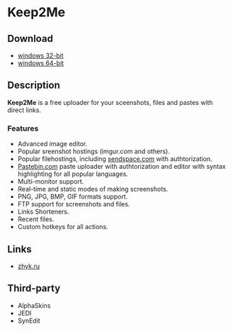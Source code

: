# Keep2Me

## Download
- [windows 32-bit](Download/keep2me_x86.zip)
- [windows 64-bit](Download/keep2me_x64.zip)

## Description
**Keep2Me** is a free uploader for your sceenshots, files and pastes with direct links.

### Features
- Advanced image editor.
- Popular sreenshot hostings (imgur.com and others).
- Popular filehostings, including [sendspace.com](http://sendspace.com) with authtorization.
- [Pastebin.com](http://pastebin.com/) paste uploader with authtorization and editor with syntax highlighting for all popular languages.
- Multi-monitor support.
- Real-time and static modes of making screenshots.
- PNG, JPG, BMP, GIF formats support.
- FTP support for screenshots and files.
- Links Shorteners.
- Recent files.
- Custom hotkeys for all actions.

## Links
- [zhyk.ru](http://zhyk.ru/)

## Third-party
- AlphaSkins
- JEDI
- SynEdit
